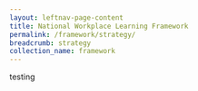 ```yaml
---
layout: leftnav-page-content
title: National Workplace Learning Framework
permalink: /framework/strategy/
breadcrumb: strategy
collection_name: framework
---
```


testing
